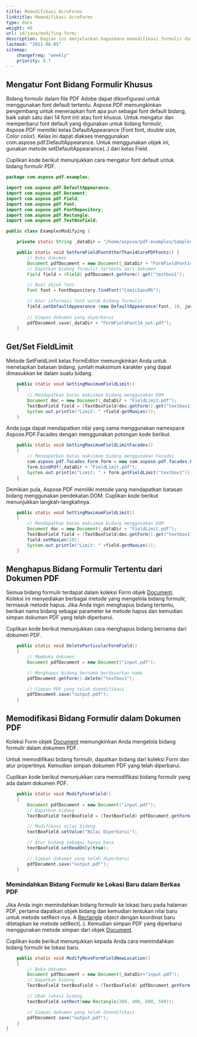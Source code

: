 ```yaml
---
title: Memodifikasi AcroForms
linktitle: Memodifikasi AcroForms
type: docs
weight: 40
url: id/java/modifing-form/
description: Bagian ini menjelaskan bagaimana memodifikasi formulir dalam dokumen PDF Anda dengan Aspose.PDF untuk Java.
lastmod: "2021-06-05"
sitemap:
    changefreq: "weekly"
    priority: 0.7
---
```


## Mengatur Font Bidang Formulir Khusus

Bidang formulir dalam file PDF Adobe dapat dikonfigurasi untuk menggunakan font default tertentu. Aspose.PDF memungkinkan pengembang untuk menerapkan font apa pun sebagai font default bidang, baik salah satu dari 14 font inti atau font khusus.
Untuk mengatur dan memperbarui font default yang digunakan untuk bidang formulir, Aspose.PDF memiliki kelas DefaultAppearance (Font font, double size, Color color). Kelas ini dapat diakses menggunakan com.aspose.pdf.DefaultAppearance. Untuk menggunakan objek ini, gunakan metode setDefaultAppearance(..) dari kelas Field.

Cuplikan kode berikut menunjukkan cara mengatur font default untuk bidang formulir PDF.

```java
package com.aspose.pdf.examples;

import com.aspose.pdf.DefaultAppearance;
import com.aspose.pdf.Document;
import com.aspose.pdf.Field;
import com.aspose.pdf.Font;
import com.aspose.pdf.FontRepository;
import com.aspose.pdf.Rectangle;
import com.aspose.pdf.TextBoxField;

public class ExamplesModifying {

    private static String _dataDir = "/home/aspose/pdf-examples/Samples/Forms/";

    public static void SetFormFieldFontOtherThan14CorePDFFonts() {
        // Buka dokumen
        Document pdfDocument = new Document(_dataDir + "FormFieldFont14.pdf");
        // Dapatkan bidang formulir tertentu dari dokumen
        Field field = (Field) pdfDocument.getForm().get("textbox1");

        // Buat objek font
        Font font = FontRepository.findFont("ComicSansMS");

        // Atur informasi font untuk bidang formulir
        field.setDefaultAppearance (new DefaultAppearance(font, 10, java.awt.Color.BLACK));
        
        // Simpan dokumen yang diperbarui
        pdfDocument.save(_dataDir + "FormFieldFont14_out.pdf");
    }
```


## Get/Set FieldLimit

Metode SetFieldLimit kelas FormEditor memungkinkan Anda untuk menetapkan batasan bidang, jumlah maksimum karakter yang dapat dimasukkan ke dalam suatu bidang.

```java
    public static void GettingMaximumFieldLimit()
    {
        // Mendapatkan batas maksimum bidang menggunakan DOM
        Document doc = new Document(_dataDir + "FieldLimit.pdf");
        TextBoxField field = (TextBoxField)doc.getForm().get("textbox1");
        System.out.println("Limit: " +field.getMaxLen());
    }
```

Anda juga dapat mendapatkan nilai yang sama menggunakan namespace Aspose.PDF.Facades dengan menggunakan potongan kode berikut.

```java
    public static void GettingMaximumFieldLimitFacades()
    {
        // Mendapatkan batas maksimum bidang menggunakan Facades
        com.aspose.pdf.facades.Form form = new com.aspose.pdf.facades.Form();
        form.bindPdf(_dataDir + "FieldLimit.pdf");
        System.out.println("Limit: " + form.getFieldLimit("textbox1"));
    }
```

Demikian pula, Aspose.PDF memiliki metode yang mendapatkan batasan bidang menggunakan pendekatan DOM.
 Cuplikan kode berikut menunjukkan langkah-langkahnya.

```java
    public static void SettingMaximumFieldLimit()
    {
        // Mendapatkan batas maksimum bidang menggunakan DOM
        Document doc = new Document(_dataDir + "FieldLimit.pdf");
        TextBoxField field = (TextBoxField)doc.getForm().get("textbox1");
        field.setMaxLen(10);
        System.out.println("Limit: " +field.getMaxLen());       
    }
```

## Menghapus Bidang Formulir Tertentu dari Dokumen PDF

Semua bidang formulir terdapat dalam koleksi Form objek [Document](https://reference.aspose.com/pdf/java/com.aspose.pdf/Document). Koleksi ini menyediakan berbagai metode yang mengelola bidang formulir, termasuk metode hapus. Jika Anda ingin menghapus bidang tertentu, berikan nama bidang sebagai parameter ke metode hapus dan kemudian simpan dokumen PDF yang telah diperbarui.

Cuplikan kode berikut menunjukkan cara menghapus bidang bernama dari dokumen PDF.

```java
    public static void DeleteParticularFormField()
    {    
        // Membuka dokumen
        Document pdfDocument = new Document("input.pdf");

        // Menghapus bidang bernama berdasarkan nama
        pdfDocument.getForm().delete("textbox1");

        // Simpan PDF yang telah dimodifikasi
        pdfDocument.save("output.pdf");
    }
```

## Memodifikasi Bidang Formulir dalam Dokumen PDF

Koleksi Form objek [Document](https://reference.aspose.com/pdf/java/com.aspose.pdf/Document) memungkinkan Anda mengelola bidang formulir dalam dokumen PDF.

Untuk memodifikasi bidang formulir, dapatkan bidang dari koleksi Form dan atur propertinya. Kemudian simpan dokumen PDF yang telah diperbarui.

Cuplikan kode berikut menunjukkan cara memodifikasi bidang formulir yang ada dalam dokumen PDF.

```java
    public static void ModifyFormField()
    {
        Document pdfDocument = new Document("input.pdf");
        // Dapatkan bidang
        TextBoxField textBoxField = (TextBoxField) pdfDocument.getForm().get("textbox1");

        // Modifikasi nilai bidang
        textBoxField.setValue("Nilai Diperbarui");

        // Atur bidang sebagai hanya baca
        textBoxField.setReadOnly(true);

        // Simpan dokumen yang telah diperbarui
        pdfDocument.save("output.pdf");
    }
```

### Memindahkan Bidang Formulir ke Lokasi Baru dalam Berkas PDF

Jika Anda ingin memindahkan bidang formulir ke lokasi baru pada halaman PDF, pertama dapatkan objek bidang dan kemudian tentukan nilai baru untuk metode setRect-nya.
 A [Rectangle](https://reference.aspose.com/pdf/java/com.aspose.pdf/Rectangle) object dengan koordinat baru ditetapkan ke metode setRect(..). Kemudian simpan PDF yang diperbarui menggunakan metode simpan dari objek [Document](https://reference.aspose.com/pdf/java/com.aspose.pdf/Document).

Cuplikan kode berikut menunjukkan kepada Anda cara memindahkan bidang formulir ke lokasi baru.

```java
    public static void ModifyMoveFormFieldNewLocation()
    {    
        // Buka dokumen
        Document pdfDocument = new Document(_dataDir+"input.pdf");
        // Dapatkan bidang
        TextBoxField textBoxField = (TextBoxField) pdfDocument.getForm().get("textbox1");

        // Ubah lokasi bidang
        textBoxField.setRect(new Rectangle(300, 400, 600, 500));

        // Simpan dokumen yang telah dimodifikasi
        pdfDocument.save("output.pdf");
    }
}
```